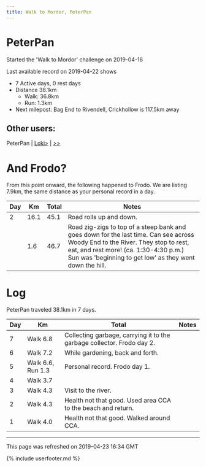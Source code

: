 ```yaml
---
title: Walk to Mordor, PeterPan
---
```


# PeterPan

Started the 'Walk to Mordor' challenge on 2019-04-16

Last available record on 2019-04-22 shows
* 7 Active days, 0 rest days
* Distance 38.1km
  * Walk: 36.8km
  * Run: 1.3km
* Next milepost: Bag End to Rivendell, Crickhollow is 117.5km away

## Other users:

PeterPan \| [Loki\>](Loki.md) \| [\>\>](Loki.md)

# And Frodo?
From this point onward, the following happened to Frodo.
We are listing 7.9km, the same distance as your personal record in a day.

| Day | Km | Total | Notes |
| --- | --- | --- | --- |
| 2 | 16.1 | 45.1 | Road rolls up and down. |
|   | 1.6 | 46.7 | Road zig-zigs to top of a steep bank and goes down for the last time. Can see across Woody End to the River. They stop to rest, eat, and rest more! (ca. 1:30-4:30 p.m.) Sun was 'beginning to get low' as they went down the hill. |


# Log

PeterPan traveled 38.1km in 7 days.

| Day | Km | Total | Notes |
| --- | --- | --- | --- |
 | 7 | Walk 6.8 | Collecting garbage, carrying it to the garbage collector. Frodo day 2. |
 | 6 | Walk 7.2 | While gardening, back and forth.  |
 | 5 | Walk 6.6, Run 1.3 | Personal record. Frodo day 1. |
 | 4 | Walk 3.7 |  |
 | 3 | Walk 4.3 | Visit to the river.  |
 | 2 | Walk 4.3 | Health not that good. Used area CCA to the beach and return.  |
 | 1 | Walk 4.0 | Health not that good. Walked around CCA.  |

---
This page was refreshed on 2019-04-23 16:34 GMT

{% include userfooter.md %}
